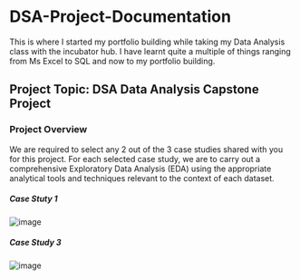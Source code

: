 # DSA-Project-Documentation
This is where I started my portfolio building while taking my Data Analysis class with the incubator hub. I have learnt quite a multiple of things ranging from Ms Excel to SQL and now to my portfolio building.

## Project Topic: DSA Data Analysis Capstone Project

### Project Overview
We are required to select any 2 out of the 3 case studies shared with you for this project.
For each selected case study, we are to carry out a comprehensive Exploratory Data Analysis (EDA) using the appropriate analytical tools and techniques relevant to the context of each dataset.

##### Case Stuty 1
![image](https://github.com/user-attachments/assets/38f55c58-3435-4891-8317-9b8ba1f81d38)


##### Case Study 3
![image](https://github.com/user-attachments/assets/b374c1cb-cbc2-4488-8733-dd848e6c7ff2)

